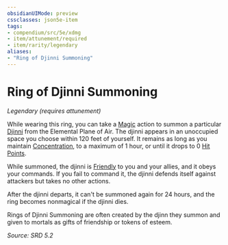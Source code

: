 ```yaml
---
obsidianUIMode: preview
cssclasses: json5e-item
tags:
- compendium/src/5e/xdmg
- item/attunement/required
- item/rarity/legendary
aliases: 
- "Ring of Djinni Summoning"
---
```

# Ring of Djinni Summoning
*Legendary (requires attunement)*  


While wearing this ring, you can take a [Magic](rules/actions.md#Magic) action to summon a particular [Djinni](compendium/bestiary/elemental/djinni-xmm.md) from the Elemental Plane of Air. The djinni appears in an unoccupied space you choose within 120 feet of yourself. It remains as long as you maintain [Concentration](rules/conditions.md#Concentration), to a maximum of 1 hour, or until it drops to 0 [Hit Points](rules/variant-rules/hit-points-xphb.md).

While summoned, the djinni is [Friendly](rules/variant-rules/friendly-attitude-xphb.md) to you and your allies, and it obeys your commands. If you fail to command it, the djinni defends itself against attackers but takes no other actions.

After the djinni departs, it can't be summoned again for 24 hours, and the ring becomes nonmagical if the djinni dies.

Rings of Djinni Summoning are often created by the djinn they summon and given to mortals as gifts of friendship or tokens of esteem.

*Source: SRD 5.2*
